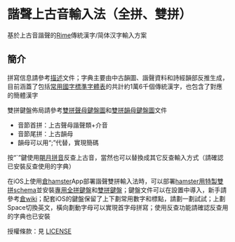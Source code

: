 # 諧聲上古音輸入法（全拼、雙拼）

基於上古音諧聲的[Rime](https://rime.im)傳統漢字/简体汉字輸入方案

## 簡介

拼寫信息請參考[描述](src/description.md)文件；字典主要由中古韻圖、諧聲資料和詩經韻部反推生成，目前涵蓋了包括[常用國字標準字體表](https://ws.moe.edu.tw/001/Upload/6/relfile/6490/38921/d190213c-7af8-45bf-b70e-48b4469aad72.pdf)的共計約1萬6千個傳統漢字，也包含了對應的簡體漢字

雙拼鍵盤佈局請參考[雙拼聲母鍵盤圖](src/double_first_letter(consonant+medial).txt)和[雙拼韻母鍵盤圖](src/double_second_letter(rhyme).txt)文件
* 音節首拼：上古聲母諧聲類+介音
* 音節尾拼：上古韻母
* 韻母可以用“;”代替，實現簡碼

按“`”鍵使用[朙月拼音](https://github.com/rime/rime-luna-pinyin)反查上古音，當然也可以替換成其它反查輸入方式（請確認已安裝反查使用的字典）

在iOS上使用[倉hamster](https://github.com/imfuxiao/Hamster)App部署諧聲雙拼輸入法時，可以部署[hamster用特製雙拼schema](gryihleng_double_hamster.schema.yaml)並安裝[專用全拼鍵盤](hamster_supplements/gryihleng_keyboard.custom.yaml)和[雙拼鍵盤](hamster_supplements/gryihleng_double_keyboard.custom.yaml)；鍵盤文件可以在設置中導入，新手請參考[倉wiki](https://github.com/imfuxiao/Hamster/wiki)；配套iOS的鍵盤保留了上下劃常用數字和標點，請劃一劃試試；上劃Space切換英文，橫向劃動字母可以實現首字母拼寫；使用反查功能請確認反查用的字典也已安裝

授權條款：見 [LICENSE](LICENSE.txt)

